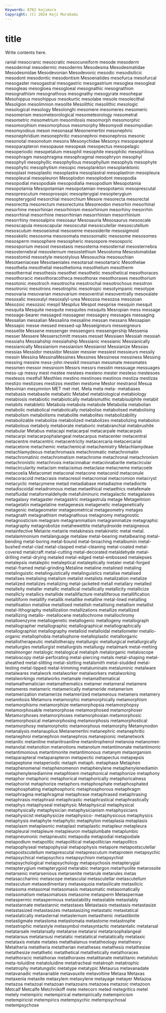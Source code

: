 ```yaml
---
Keywords: 8762 kojimura
Copyright: (C) 2024 Koji Murakami
---
```


# title

Write contents here.



ranial mesocranic mesocratic mesocuneiform mesode mesoderm mesodermal mesodermic
mesoderms Mesodesma Mesodesmatidae Mesodesmidae Mesodevonian Mesodevonic mesodic mesodisilicic mesodont mesodontic
mesodontism Mesoenatides mesofurca mesofurcal mesogaster mesogastral mesogastric mesogastrium mesoglea mesogleal
mesogleas mesogloea mesogloeal mesognathic mesognathion mesognathism mesognathous mesognathy mesogyrate mesohepar
Mesohippus mesohippus mesokurtic mesolabe mesole mesolecithal Mesolgion mesolimnion mesolite Mesolithic
mesolithic mesologic mesological mesology Mesolonghi mesomere mesomeres mesomeric mesomerism mesometeorological
mesometeorology mesometral mesometric mesometrium mesomitosis mesomorph mesomorphic mesomorphism mesomorphous mesomorphy
Mesomyodi mesomyodian mesomyodous meson mesonasal Mesonemertini mesonephric mesonephridium mesonephritic mesonephroi
mesonephros mesonic mesonotal mesonotum mesons Mesonychidae Mesonyx mesoparapteral mesoparapteron mesopause
mesopeak mesopectus mesopelagic mesoperiodic mesopetalum mesophil mesophile mesophilic mesophilous mesophragm
mesophragma mesophragmal mesophryon mesophyl mesophyll mesophyllic mesophyllous mesophyllum mesophyls mesophyte
mesophytic mesophytism mesopic mesoplankton mesoplanktonic mesoplast mesoplastic mesoplastra mesoplastral mesoplastron
mesopleura mesopleural mesopleuron Mesoplodon mesoplodont mesopodia mesopodial mesopodiale mesopodialia mesopodium
Mesopotamia mesopotamia Mesopotamian mesopotamian mesopotamic mesoprescutal mesoprescutum mesoprosopic mesopterygial mesopterygium
mesopterygoid mesorchial mesorchium Mesore mesorecta mesorectal mesorectta mesorectum mesorectums Mesoreodon
mesorhin mesorhinal mesorhine mesorhinian mesorhinism mesorhinium mesorhiny mesorrhin mesorrhinal mesorrhine
mesorrhinian mesorrhinism mesorrhinium mesorrhiny mesosalpinx mesosaur Mesosauria Mesosaurus mesoscale mesoscapula
mesoscapular mesoscutal mesoscutellar mesoscutellum mesoscutum mesoseismal mesoseme mesosiderite mesosigmoid mesoskelic
mesosoma mesosomata mesosomatic mesosome mesosomes mesosperm mesosphere mesospheric mesospore mesosporic
mesosporium mesost mesostasis mesosterna mesosternal mesosternebra mesosternebral mesosternum mesostethium Mesostoma
Mesostomatidae mesostomid mesostyle mesostylous Mesosuchia mesosuchian Mesotaeniaceae Mesotaeniales mesotarsal mesotartaric
Mesothelae mesothelia mesothelial mesothelioma mesothelium mesotherm mesothermal mesothesis mesothet mesothetic
mesothetical mesothoraces mesothoracic mesothoracotheca mesothorax mesothoraxes mesothorium mesotonic mesotroch mesotrocha
mesotrochal mesotrochous mesotron mesotronic mesotrons mesotrophic mesotropic mesotympanic mesotype mesovaria
mesovarian mesovarium mesoventral mesoventrally mesoxalate mesoxalic mesoxalyl mesoxalyl-urea Mesozoa mesozoa
mesozoan Mesozoic mesozoic mespil Mespilus Mespot mesprise mesquin mesquit mesquita
Mesquite mesquite mesquites mesquits Mesropian mess message message-bearer messaged messageer
messagery messages messaging Messalian messalian Messalina messaline messan messans Messapian
Messapic messe messed messed-up Messeigneurs messeigneurs messelite Messene messenger messengers
messengership Messenia messer Messere Messerschmitt messes messet Messiaen Messiah messiah
messiahs Messiahship messiahship Messianic messianic Messianically messianically Messianism messianism Messianist
Messianize Messias messias Messidor messidor Messier messier messiest messieurs messily
messin Messina MessinaMessines Messines Messinese messiness Messing messing messire mess-john
messkit messman messmate messmates messmen messor messroom Messrs messrs messtin
messuage messuages mess-up messy mest mestee mestees mesteno mester mesteso
mestesoes mestesos mestfull Mesthles mestino mestinoes mestinos mestiza mestizas mestizo
mestizoes mestizos mestlen mestome Mestor mestranol Mesua Mesvinian mesymnion MET
met met. Meta meta meta- metabases metabasis metabasite metabatic Metabel
metabiological metabiology metabiosis metabiotic metabiotically metabismuthic metabisulphite metabit metabits metabletic
Metabola metabola metabole Metabolia metabolian metabolic metabolical metabolically metabolise metabolised
metabolising metabolism metabolisms metabolite metabolites metabolizability metabolizable metabolize metabolized metabolizes
metabolizing metabolon metabolous metaboly metaborate metaboric metabranchial metabrushite metabular Metabus
metacapi metacarpal metacarpale metacarpals metacarpi metacarpophalangeal metacarpus metacenter metacentral metacentre
metacentric metacentricity metacercaria metacercarial metacetone metachemic metachemical metachemistry Metachlamydeae metachlamydeous
metachromasis metachromatic metachromatin metachromatinic metachromatism metachrome metachronal metachronism metachronistic metachrosis
metacinnabar metacinnabarite metacircular metacircularity metacism metacismus metaclase metacneme metacoele metacoelia
Metacomet metaconal metacone metaconid metaconule metacoracoid metacrasis metacresol metacromial metacromion
metacryst metacyclic metacymene metad metadiabase metadiazine metadiorite metadiscoidal metadromous metae
metaethical metaethics metafemale metafluidal metaformaldehyde metafulminuric metagalactic metagalaxies metagalaxy metagaster
metagastric metagastrula metage Metageitnion metagelatin metagelatine metagenesis metagenetic metagenetically metagenic
metageometer metageometrical metageometry metages metagnath metagnathism metagnathous metagnomy metagnostic metagnosticism
metagram metagrammatism metagrammatize metagraphic metagraphy metagrobolize metahewettite metahydroxide metaigneous metainfective
Metairie metairie metakinesis metakinetic metal metal. metalammonium metalanguage metalaw metal-bearing
metalbearing metal-bending metal-boring metal-bound metal-broaching metalbumin metal-bushed metal-clad metal-clasped metal-cleaning
metal-coated metal-covered metalcraft metal-cutting metal-decorated metaldehyde metal-drilling metal-drying metaled metal-edged
metal-embossed metalepses metalepsis metaleptic metaleptical metaleptically metaler metal-forged metal-framed metal-grinding
Metaline metaline metalined metaling metalinguistic metalinguistically metalinguistics metalise metalised metalises
metalising metalism metalist metalists metalization metalize metalized metalizes metalizing metal-jacketed
metall metallary metalled metalleity metaller metallic metallical metallically metallicity metallicize
metallicly metallics metallide metallifacture metalliferous metallification metalliform metallify metallik metallike
metalline metal-lined metalling metallisation metallise metallised metallish metallising metallism metallist
metal-lithography metallization metallizations metallize metallized metallizing metallo- metallocene metallochrome metallochromy
metalloenzyme metallogenetic metallogenic metallogeny metallograph metallographer metallographic metallographical metallographically metallographist
metallography metalloid metalloidal metallometer metallo-organic metallophobia metallophone metalloplastic metallorganic metallotherapeutic
metallotherapy metallurgic metallurgical metallurgically metallurgies metallurgist metallurgists metallurgy metalmark metal-melting
metalmonger metalogic metalogical metaloph metalorganic metaloscope metaloscopy metal-perforating metal-piercing metals
metal-shaping metal-sheathed metal-slitting metal-slotting metalsmith metal-studded metal-testing metal-tipped metal-trimming metaluminate
metaluminic metalware metalwares metalwork metalworker metalworkers metalworking metalworkings metalworks metamale
metamathematical metamathematician metamathematics metamer metameral metamere metameres metameric metamerically metameride
metamerism metamerization metamerize metamerized metamerous metamers metamery metamitosis Metamora metamorphic
metamorphically metamorphism metamorphisms metamorphize metamorphopsia metamorphopsy metamorphosable metamorphose metamorphosed metamorphoser
Metamorphoses metamorphoses metamorphosian metamorphosic metamorphosical metamorphosing metamorphosis metamorphostical metamorphosy metamorphotic
metamorphous metamorphy Metamynodon metanalysis metanauplius Metanemertini metanephric metanephritic metanephroi metanephron
metanephros metanepionic metanetwork metanilic metaniline metanitroaniline metanitrophenol metanoia metanomen metanotal
metanotion metanotions metanotum metantimonate metantimonic metantimonious metantimonite metantimonous metanym metaorganism
metaparapteral metaparapteron metapectic metapectus metapepsis metapeptone metaperiodic metaph metaph. metaphase
Metaphen metaphenomenal metaphenomenon metaphenylene metaphenylenediamin metaphenylenediamine metaphloem metaphonical metaphonize metaphony
metaphor metaphoric metaphorical metaphorically metaphoricalness metaphorist metaphorize metaphors metaphosphate metaphosphated
metaphosphating metaphosphoric metaphosphorous metaphragm metaphragma metaphragmal metaphrase metaphrased metaphrasing metaphrasis
metaphrast metaphrastic metaphrastical metaphrastically metaphys metaphyseal metaphysic Metaphysical metaphysical metaphysically
metaphysician metaphysicianism metaphysicians metaphysicist metaphysicize metaphysico- metaphysicous metaphysics metaphysis metaphyte
metaphytic metaphyton metaplasia metaplasis metaplasm metaplasmic metaplast metaplastic metapleur metapleura
metapleural metapleure metapleuron metaplumbate metaplumbic metapneumonic metapneustic metapodia metapodial metapodiale
metapodium metapolitic metapolitical metapolitician metapolitics metapophyseal metapophysial metapophysis metapore metapostscutellar
metapostscutellum metaprescutal metaprescutum metaprotein metapsychic metapsychical metapsychics metapsychism metapsychist metapsychological
metapsychology metapsychosis metapterygial metapterygium metapterygoid metarabic metargon metarhyolite metarossite metarsenic
metarsenious metarsenite metarule metarules metas metasaccharinic metascope metascutal metascutellar metascutellum
metascutum metasedimentary metasequoia metasilicate metasilicic metasoma metasomal metasomasis metasomatic metasomatically
metasomatism metasomatosis metasome metasperm Metaspermae metaspermic metaspermous metastability metastable metastably
metastannate metastannic metastases Metastasio metastasis metastasize metastasized metastasizes metastasizing metastatic
metastatical metastatically metasternal metasternum metasthenic metastibnite metastigmate metastoma metastomata metastome
metastrophe metastrophic metastyle metasymbol metasyntactic metatantalic metatarsal metatarsale metatarsally metatarse
metatarsi metatarsophalangeal metatarsus metatarsusi metatatic metatatical metatatically metataxic metataxis metate
metates metathalamus metatheology metatheory Metatheria metatheria metatherian metatheses metathesis metathesise
metathesize metathetic metathetical metathetically metathoraces metathoracic metathorax metathoraxes metatitanate metatitanic
metatoluic meta-toluidine metatoluidine metatracheal metatroph metatrophic metatrophy metatungstic metatype metatypic
Metaurus metavanadate metavanadic metavariable metavauxite metavoltine Metaxa Metaxas metaxenia metaxite
metaxylem metaxylene metayage metayer Metazoa metazoa metazoal metazoan metazoans metazoea
metazoic metazoon Metcalf Metcalfe Metchnikoff mete metecorn meted metegritics metel
metely metempiric metempirical metempirically metempiricism metempiricist metempirics metempsychic metempsychosal metempsychose
